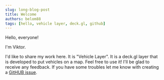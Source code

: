 ```yaml
---
slug: long-blog-post
title: Welcome
authors: belom88
tags: [hello, vehicle layer, deck.gl, github]
---
```


Hello, everyone!

I'm Viktor.

I'd like to share my work here. It is "Vehicle Layer". It is a deck.gl layer that is developed to put vehicles on a map. Feel free to use it! I'll be glad to receive any feedback. If you have some troubles let me know with creating a [GitHUB issue](https://github.com/belom88/visgl-addons/issues).